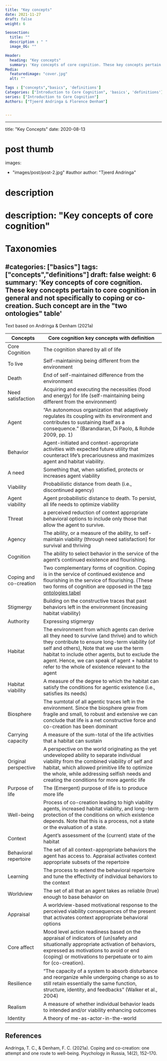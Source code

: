 ```yaml
---
title: "Key concepts"
date: 2021-11-27
draft: false
weight: 6

Seosection:
  title: ""
  description : " "
  image_OG: ""

Header:
  heading: "Key concepts"
  summary: 'Key concepts of core cognition. These key concepts pertain to core cognition in general and not specifically to coping or co-creation. Such concept are in the "two ontologies" table'
Media:
  featuredimage: "cover.jpg"
  alt: ""

Tags : ["concepts","basics", 'definitions']
Categories: ["Introduction to Core Cognition", 'basics', 'definitions']
series: ["Introduction to Core Cognition"]
Authors: ["Tjeerd Andringa & Florence Denham"]


---
```


---
title: "Key Concepts"
date: 2020-08-13
# post thumb
images:
  - "images/post/post-2.jpg"
#author
author: "Tjeerd Andringa"
# description
# description: "Key concepts of core cognition"
# Taxonomies
#categories: ["basics"]
tags: ["concepts","definitions"]
draft: false
weight: 6
summary: 'Key concepts of core cognition. These key concepts pertain to core cognition in general and not specifically to coping or co-creation. Such concept are in the "two ontologies" table'
---

Text based on Andringa & Denham (2021a)



| Concepts | Core cognition key concepts with definition                  |
| ------------------------------------------------------------ | ------------------------------------------------------------ |
| Core Cognition                                               | The cognition shared by all of life                          |
| To live                                                      | Self-maintaining being different from the environment        |
| Death                                                        | End of self-maintained difference from the environment       |
| Need satisfaction                                            | Acquiring and executing the necessities (food and energy)  for life (self-maintaining being different from the environment) |
| Agent                                                        | “An autonomous organization that adaptively regulates its  coupling with its environment and contributes to sustaining itself as a  consequence.” (Barandiaran, Di Paolo, & Rohde 2009, pp. 1) |
| Behavior                                                     | Agent-initiated and context-appropriate activities with  expected future utility that counteract life’s precariousness and maximizes  agent and habitat viability. |
| A need                                                       | Something that, when satisfied, protects or increases agent  viability |
| Viability                                                    | Probabilistic distance from death (i.e., discontinued  agency) |
| Agent viability                                              | Agent probabilistic distance to death. To persist, all life  needs to optimize viability |
| Threat                                                       | a perceived reduction of context appropriate behavioral  options to include only those that allow the agent to survive. |
| Agency                                                       | The ability, or a measure of the ability, to self-maintain  viability (through need satisfaction) for survival and thriving |
| Cognition                                                    | The ability to select behavior in the service of the  agent’s continued existence and flourishing. |
| Coping and    co-creation                                    | Two complementary forms of cognition. Coping is in the service of continued existence and flourishing in the service of flourishing. (These two forms of cognition are opposed in the [two ontologies tabel](/basics/cc-two-ontologies/) |
| Stigmergy                                                    | Building on the constructive traces that past behaviors  left in the environment (increasing habitat viability) |
| Authority                                                    | Expressing stigmergy                                         |
| Habitat                                                      | The environment from which agents can derive all they need  to survive (and thrive) and to which they contribute to ensure  long-term viability (of self and others), Note that we use the term habitat  to include other agents, but to exclude the agent. Hence, we can speak of  agent + habitat to refer to the whole of existence relevant to the agent |
| Habitat viability                                            | A measure of the degree to which the habitat can satisfy  the conditions for agentic existence (i.e., satisfies its needs) |
| Biosphere                                                    | The sumtotal of all agentic traces left in the environment.  Since the biosphere grew from fragile and small, to robust and extensive we  can conclude that life is a net constructive force and co-creation has been  dominant |
| Carrying capacity                                            | A measure of the sum-total of the life activities that a  habitat can sustain |
| Original perspective                                         | A perspective on the world originating as the yet  undeveloped ability to separate individual viability from the combined  viability of self and habitat, which allowed primitive life to optimize the  whole, while addressing selfish needs and creating the conditions for more agentic  life |
| Purpose of life                                              | The (Emergent) purpose of life is to produce more life       |
| Well-being                                                   | Process of co-creation leading to high viability agents, increased habitat viability, and long-term protection of the conditions on which existence depends. Note that this is a process, not a state or the evaluation of a state. |
| Context                                                      | Agent’s assessment of the (current) state of the habitat     |
| Behavioral repertoire                                        | The set of all context-appropriate behaviors the agent has  access to. Appraisal activates context appropriate subsets of the repertoire |
| Learning                                                     | The process to extend the behavioral repertoire and tune  the effectivity of individual behaviors to the context |
| Worldview                                                    | The set of all that an agent takes as reliable (true)  enough to base behavior on |
| Appraisal                                                    | A worldview-based motivational response to the perceived  viability consequences of the present that activates context appropriate  behavioral options |
| Core affect                                                  | Mood level action readiness based on the appraisal of  indicators of (un)safety and situationally appropriate activation of  behaviors, expressed as motivations to avoid or end (coping) or motivations  to perpetuate or to aim for (co-creation). |
| Resilience                                                   | “The capacity of a system to absorb disturbance and  reorganize while undergoing change so as to still retain essentially the same  function, structure, identity, and feedbacks” (Walker et al., 2004) |
| Realism | A measure of whether individual behavior leads to intended and/or viability enhancing outcomes |
| Identity | A theory of me-as-actor-in-the-world |

## References

Andringa, T. C., & Denham, F. C. (2021a). Coping and co-creation: one attempt and one route to well-being. Psychology in Russia, 14(2), 152–170.
